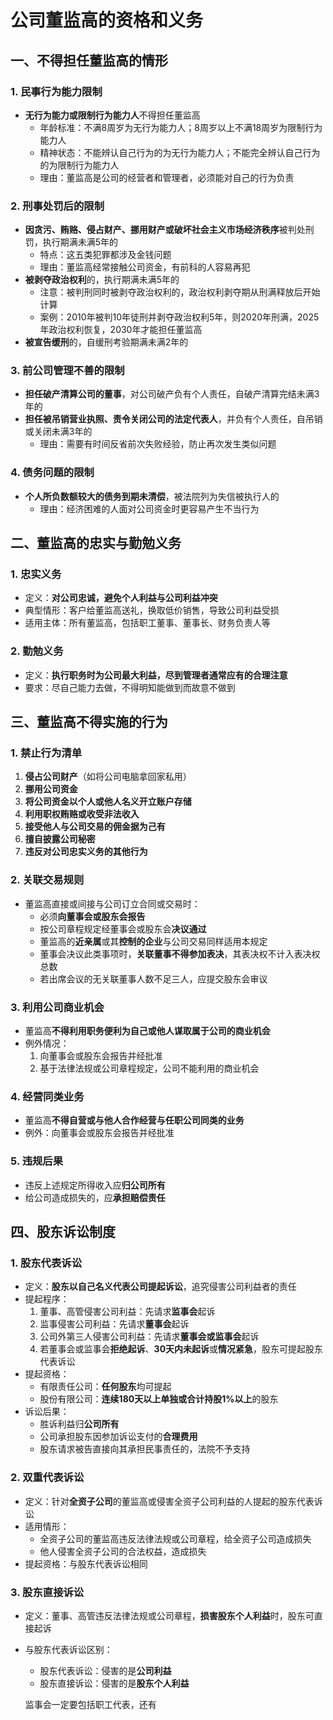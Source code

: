 # 公司董监高的资格和义务

## 一、不得担任董监高的情形

### 1. 民事行为能力限制
- **无行为能力或限制行为能力人**不得担任董监高
  - 年龄标准：不满8周岁为无行为能力人；8周岁以上不满18周岁为限制行为能力人
  - 精神状态：不能辨认自己行为的为无行为能力人；不能完全辨认自己行为的为限制行为能力人
  - 理由：董监高是公司的经营者和管理者，必须能对自己的行为负责

### 2. 刑事处罚后的限制
- **因贪污、贿赂、侵占财产、挪用财产或破坏社会主义市场经济秩序**被判处刑罚，执行期满未满5年的
  - 特点：这五类犯罪都涉及金钱问题
  - 理由：董监高经常接触公司资金，有前科的人容易再犯
- **被剥夺政治权利**的，执行期满未满5年的
  - 注意：被判刑同时被剥夺政治权利的，政治权利剥夺期从刑满释放后开始计算
  - 案例：2010年被判10年徒刑并剥夺政治权利5年，则2020年刑满，2025年政治权利恢复，2030年才能担任董监高
- **被宣告缓刑**的，自缓刑考验期满未满2年的

### 3. 前公司管理不善的限制
- **担任破产清算公司的董事**，对公司破产负有个人责任，自破产清算完结未满3年的
- **担任被吊销营业执照、责令关闭公司的法定代表人**，并负有个人责任，自吊销或关闭未满3年的
  - 理由：需要有时间反省前次失败经验，防止再次发生类似问题

### 4. 债务问题的限制
- **个人所负数额较大的债务到期未清偿**，被法院列为失信被执行人的
  - 理由：经济困难的人面对公司资金时更容易产生不当行为

## 二、董监高的忠实与勤勉义务

### 1. 忠实义务
- 定义：**对公司忠诚，避免个人利益与公司利益冲突**
- 典型情形：客户给董监高送礼，换取低价销售，导致公司利益受损
- 适用主体：所有董监高，包括职工董事、董事长、财务负责人等

### 2. 勤勉义务
- 定义：**执行职务时为公司最大利益，尽到管理者通常应有的合理注意**
- 要求：尽自己能力去做，不得明知能做到而故意不做到

## 三、董监高不得实施的行为

### 1. 禁止行为清单
1. **侵占公司财产**（如将公司电脑拿回家私用）
2. **挪用公司资金**
3. **将公司资金以个人或他人名义开立账户存储**
4. **利用职权贿赂或收受非法收入**
5. **接受他人与公司交易的佣金据为己有**
6. **擅自披露公司秘密**
7. **违反对公司忠实义务的其他行为**

### 2. 关联交易规则
- 董监高直接或间接与公司订立合同或交易时：
  - 必须**向董事会或股东会报告**
  - 按公司章程规定经董事会或股东会**决议通过**
  - 董监高的**近亲属**或其**控制的企业**与公司交易同样适用本规定
  - 董事会决议此类事项时，**关联董事不得参加表决**，其表决权不计入表决权总数
  - 若出席会议的无关联董事人数不足三人，应提交股东会审议

### 3. 利用公司商业机会
- 董监高**不得利用职务便利为自己或他人谋取属于公司的商业机会**
- 例外情况：
  1. 向董事会或股东会报告并经批准
  2. 基于法律法规或公司章程规定，公司不能利用的商业机会

### 4. 经营同类业务
- 董监高**不得自营或与他人合作经营与任职公司同类的业务**
- 例外：向董事会或股东会报告并经批准

### 5. 违规后果
- 违反上述规定所得收入应**归公司所有**
- 给公司造成损失的，应**承担赔偿责任**

## 四、股东诉讼制度

### 1. 股东代表诉讼
- 定义：**股东以自己名义代表公司提起诉讼**，追究侵害公司利益者的责任
- 提起程序：
  1. 董事、高管侵害公司利益：先请求**监事会**起诉
  2. 监事侵害公司利益：先请求**董事会**起诉
  3. 公司外第三人侵害公司利益：先请求**董事会或监事会**起诉
  4. 若董事会或监事会**拒绝起诉**、**30天内未起诉**或**情况紧急**，股东可提起股东代表诉讼
- 提起资格：
  - 有限责任公司：**任何股东**均可提起
  - 股份有限公司：**连续180天以上单独或合计持股1%以上**的股东
- 诉讼后果：
  - 胜诉利益归**公司所有**
  - 公司承担股东因参加诉讼支付的**合理费用**
  - 股东请求被告直接向其承担民事责任的，法院不予支持

### 2. 双重代表诉讼
- 定义：针对**全资子公司**的董监高或侵害全资子公司利益的人提起的股东代表诉讼
- 适用情形：
  - 全资子公司的董监高违反法律法规或公司章程，给全资子公司造成损失
  - 他人侵害全资子公司的合法权益，造成损失
- 提起资格：与股东代表诉讼相同

### 3. 股东直接诉讼
- 定义：董事、高管违反法律法规或公司章程，**损害股东个人利益**时，股东可直接起诉
- 与股东代表诉讼区别：
  - 股东代表诉讼：侵害的是**公司利益**
  - 股东直接诉讼：侵害的是**股东个人利益** 



  监事会一定要包括职工代表，还有